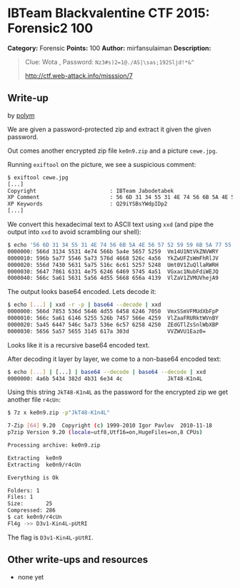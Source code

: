# IBTeam Blackvalentine CTF 2015: Forensic2 100

**Category:** Forensic
**Points:** 100
**Author:** mirfansulaiman
**Description:**

> Clue: Wota , Password: `Nz3#s)2=1@./AS|\sas;192Sljd!*&^`
>
> http://ctf.web-attack.info/misssion/7

## Write-up

by [polym](https://github.com/abpolym)

We are given a password-protected zip and extract it given the given password.

Out comes another encrypted zip file `ke0n9.zip` and a picture `cewe.jpg`.

Running `exiftool` on the picture, we see a suspicious comment:

```bash
$ exiftool cewe.jpg
[...]
Copyright                       : IBTeam Jabodetabek
XP Comment                      : 56 6D 31 34 55 31 4E 74 56 6B 5A 4E 56 57 52 59 59 6B 5A 77 55 46 5A 73 57 6D 46 68 52 6C 4A 56 55 6D 74 30 56 31 5A 75 51 6C 6C 61 52 57 52 48 56 47 78 61 63 31 4E 75 62 46 64 69 57 45 4A 51 56 6C 5A 61 56 31 5A 56 4D 55 56 68 65 6A 41 39
XP Keywords                     : Q29iYSBsYWdpIDp2
[...]
```

We convert this hexadecimal text to ASCII text using `xxd` (and pipe the output into `xxd` to avoid scrambling our shell):

```bash
$ echo '56 6D 31 34 55 31 4E 74 56 6B 5A 4E 56 57 52 59 59 6B 5A 77 55 46 5A 73 57 6D 46 68 52 6C 4A 56 55 6D 74 30 56 31 5A 75 51 6C 6C 61 52 57 52 48 56 47 78 61 63 31 4E 75 62 46 64 69 57 45 4A 51 56 6C 5A 61 56 31 5A 56 4D 55 56 68 65 6A 41 39' | xxd -r -p | xxd
0000000: 566d 3134 5531 4e74 566b 5a4e 5657 5259  Vm14U1NtVkZNVWRY
0000010: 596b 5a77 5546 5a73 576d 4668 526c 4a56  YkZwUFZsWmFhRlJV
0000020: 556d 7430 5631 5a75 516c 6c61 5257 5248  Umt0V1ZuQllaRWRH
0000030: 5647 7861 6331 4e75 6246 6469 5745 4a51  VGxac1NubFdiWEJQ
0000040: 566c 5a61 5631 5a56 4d55 5668 656a 4139  VlZaV1ZVMUVhejA9
```

The output looks base64 encoded. Lets decode it:

```bash
$ echo [...] | xxd -r -p | base64 --decode | xxd
0000000: 566d 7853 536d 5646 4d55 6458 6246 7050  VmxSSmVFMUdXbFpP
0000010: 566c 5a61 6146 5255 526b 7457 566e 4259  VlZaaFRURktWVnBY
0000020: 5a45 6447 546c 5a73 536e 6c57 6258 4250  ZEdGTlZsSnlWbXBP
0000030: 5656 5a57 5655 3145 617a 303d            VVZWVU1Eaz0=
```

Looks like it is a recursive base64 encoded text.

After decoding it layer by layer, we come to a non-base64 encoded text:


```bash
$ echo [...] | [...] | base64 --decode | base64 --decode | xxd
0000000: 4a6b 5434 382d 4b31 6e34 4c              JkT48-K1n4L
```

Using this string `JkT48-K1n4L` as the password for the encrypted zip we get another file `r4cUn`:

```bash
$ 7z x ke0n9.zip -p"JkT48-K1n4L"

7-Zip [64] 9.20  Copyright (c) 1999-2010 Igor Pavlov  2010-11-18
p7zip Version 9.20 (locale=utf8,Utf16=on,HugeFiles=on,8 CPUs)

Processing archive: ke0n9.zip

Extracting  ke0n9
Extracting  ke0n9/r4cUn

Everything is Ok

Folders: 1
Files: 1
Size:       25
Compressed: 286
$ cat ke0n9/r4cUn 
Fl4g ->> D3v1-Kin4L-pUtRI
```

The flag is `D3v1-Kin4L-pUtRI`.


## Other write-ups and resources

* none yet
